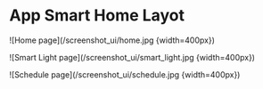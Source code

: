 # App Smart Home Layot

![Home page](/screenshot_ui/home.jpg {width=400px})

![Smart Light page](/screenshot_ui/smart_light.jpg {width=400px})

![Schedule page](/screenshot_ui/schedule.jpg {width=400px})
